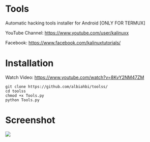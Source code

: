 # Tools

Automatic hacking tools installer for Android [ONLY FOR TERMUX]


YouTube Channel: https://www.youtube.com/user/kalinuxx


Facebook: https://www.facebook.com/kalinuxtutorials/

# Installation
Watch Video: https://www.youtube.com/watch?v=8KvY2NM47ZM
```
git clone https://github.com/albiahbi/toolss/
cd toolss
chmod +x Tools.py
python Tools.py
```
# Screenshot
<img src="https://i.imgur.com/OhhVPzU.png"/>
